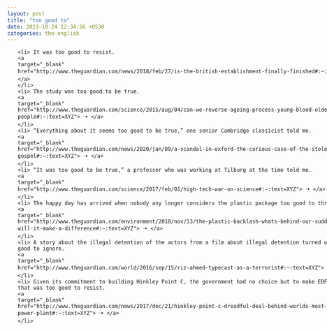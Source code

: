 ```yaml
---
layout: post
title: "too good to"
date: 2023-10-24 12:34:56 +0530
categories: the-english
---
```

<style>
    ol {
        width: 800px;
        margin: 0 auto;
    }
ol li {
    font-size: 18px;
    line-height: 1.5;
    padding-bottom: 8px;
}
</style>
<ol>

    <li> It was too good to resist.
    <a 
    target="_blank" 
    href="http://www.theguardian.com/news/2018/feb/27/is-the-british-establishment-finally-finished#:~:text=XYZ"> 🠢 </a>
    </li>
    <li> The study was too good to be true.
    <a 
    target="_blank" 
    href="http://www.theguardian.com/science/2015/aug/04/can-we-reverse-ageing-process-young-blood-older-people#:~:text=XYZ"> 🠢 </a>
    </li>
    <li> “Everything about it seems too good to be true,” one senior Cambridge classicist told me.
    <a 
    target="_blank" 
    href="http://www.theguardian.com/news/2020/jan/09/a-scandal-in-oxford-the-curious-case-of-the-stolen-gospel#:~:text=XYZ"> 🠢 </a>
    </li>
    <li> “It was too good to be true,” a professor who was working at Tilburg at the time told me.
    <a 
    target="_blank" 
    href="http://www.theguardian.com/science/2017/feb/01/high-tech-war-on-science#:~:text=XYZ"> 🠢 </a>
    </li>
    <li> The happy day has arrived when nobody any longer considers the plastic package too good to throw away.
    <a 
    target="_blank" 
    href="http://www.theguardian.com/environment/2018/nov/13/the-plastic-backlash-whats-behind-our-sudden-rage-and-will-it-make-a-difference#:~:text=XYZ"> 🠢 </a>
    </li>
    <li> A story about the illegal detention of the actors from a film about illegal detention turned out to be too good to ignore.
    <a 
    target="_blank" 
    href="http://www.theguardian.com/world/2016/sep/15/riz-ahmed-typecast-as-a-terrorist#:~:text=XYZ"> 🠢 </a>
    </li>
    <li> Given its commitment to building Hinkley Point C, the government had no choice but to make EDF an offer that was too good to resist.
    <a 
    target="_blank" 
    href="http://www.theguardian.com/news/2017/dec/21/hinkley-point-c-dreadful-deal-behind-worlds-most-expensive-power-plant#:~:text=XYZ"> 🠢 </a>
    </li>